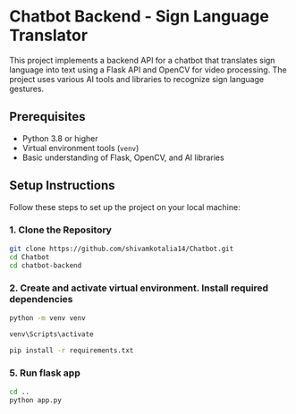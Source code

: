 # Chatbot Backend - Sign Language Translator

This project implements a backend API for a chatbot that translates sign language into text using a Flask API and OpenCV for video processing. The project uses various AI tools and libraries to recognize sign language gestures.

## Prerequisites

- Python 3.8 or higher
- Virtual environment tools (`venv`)
- Basic understanding of Flask, OpenCV, and AI libraries

## Setup Instructions

Follow these steps to set up the project on your local machine:

### 1. Clone the Repository

```bash
git clone https://github.com/shivamkotalia14/Chatbot.git
cd Chatbot
cd chatbot-backend
```

### 2. Create and activate virtual environment. Install required dependencies

```bash
python -m venv venv

venv\Scripts\activate

pip install -r requirements.txt
```



### 5. Run flask app

```bash
cd ..
python app.py
```